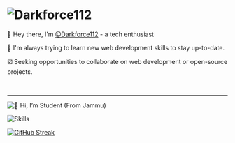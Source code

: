 
# <img src="https://readme-typing-svg.demolab.com?font=Fira+Code&pause=1000&width=435&lines=Darkforce" alt="Darkforce112" />

👋 Hey there, I'm <a href="https://github.com/Darkforce112">@Darkforce112</a> - a tech enthusiast

👀 I'm always trying to learn new web development skills to stay up-to-date.

☑️ Seeking opportunities to collaborate on web development or open-source projects.


<br>
<hr>

<div >
<img src="https://readme-typing-svg.demolab.com?font=Fira+Code&pause=1000&width=435&lines=%F0%9F%91%8B+Hi%2C+I%E2%80%99m+Student+(From+Jammu)+" alt="👋 Hi, I’m Student (From Jammu) " />
</div>


<p>
<img src="https://readme-typing-svg.demolab.com?font=Fira+Code&pause=1000&background=0A000000&center=true&width=435&lines=Darkforce112;Always+Learning+new+things;Skills+-+Wordpress+%2C+C+" alt="Skills" />
</p>

<p>
<a href="https://git.io/streak-stats"><img src="https://streak-stats.demolab.com?user=Darkforce112&theme=dark&border_radius=10" alt="GitHub Streak" /></a>
</p>
